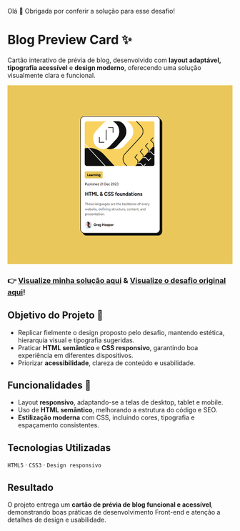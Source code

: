 Olá 👋 Obrigada por conferir a solução para esse desafio!

# Blog Preview Card ✨

Cartão interativo de prévia de blog, desenvolvido com **layout adaptável, tipografia acessível** e **design moderno**, oferecendo uma solução visualmente clara e funcional.

<img src="preview-card.png" alt="preview-desafio" height="400" />

### 👉 [Visualize minha solução aqui](https://roberta-silva.github.io/frontend-mentor-desafios/blog-preview-card/) & [Visualize o desafio original aqui](https://www.frontendmentor.io/challenges/blog-preview-card-ckPaj01IcS)!

## Objetivo do Projeto 📌

- Replicar fielmente o design proposto pelo desafio, mantendo estética, hierarquia visual e tipografia sugeridas.
- Praticar **HTML semântico** e **CSS responsivo**, garantindo boa experiência em diferentes dispositivos.
- Priorizar **acessibilidade**, clareza de conteúdo e usabilidade.

## Funcionalidades 🚀

- Layout **responsivo**, adaptando-se a telas de desktop, tablet e mobile.
- Uso de **HTML semântico**, melhorando a estrutura do código e SEO.
- **Estilização moderna** com CSS, incluindo cores, tipografia e espaçamento consistentes.

## Tecnologias Utilizadas

`HTML5` · `CSS3` · `Design responsivo`

## Resultado

O projeto entrega um **cartão de prévia de blog funcional e acessível**, demonstrando boas práticas de desenvolvimento Front-end e atenção a detalhes de design e usabilidade.
